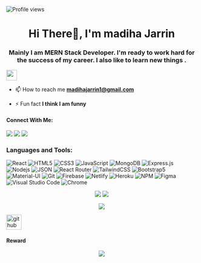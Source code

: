 ![Profile views](https://gpvc.arturio.dev/MadihaJarrin)
<h1 align="center">Hi There👋, I'm madiha Jarrin</h1>
<h3 align="center">Mainly I am MERN Stack Developer. I'm ready to work hard for the success of my career. I also like to learn new things .</h3>
 <img src="https://media.giphy.com/media/hvRJCLFzcasrR4ia7z/giphy.gif" width="28">
 
- 📫 How to reach me **madihajarrin1@gmail.com**

- ⚡ Fun fact **I think I am funny**

#### Connect With Me:
[<img src="https://img.shields.io/badge/Gmail-D14836?style=for-the-badge&logo=gmail&logoColor=white" />](mailto:madihajarrin1@gmail.com)
[<img src="https://img.shields.io/badge/Facebook-1877F2?style=for-the-badge&logo=facebook&logoColor=white" />](https://www.facebook.com/MJ.jarrin.75) 
[<img src="https://img.shields.io/badge/LinkedIn-0077B5?style=for-the-badge&logo=linkedin&logoColor=white" />](https://www.linkedin.com/in/madiha-jarrin-4314a4216/) 

<h3 align="left">Languages and Tools:</h3>

![React](https://img.shields.io/badge/React-20232A?style=for-the-badge&logo=react&logoColor=61DAFB)
![HTML5](https://img.shields.io/badge/HTML5-E34F26?style=for-the-badge&logo=html5&logoColor=white)
![CSS3](https://img.shields.io/badge/CSS3-1572B6?style=for-the-badge&logo=css3&logoColor=white)
![JavaScript](https://img.shields.io/badge/JavaScript-F7DF1E?style=for-the-badge&logo=javascript&logoColor=black)
![MongoDB](https://img.shields.io/badge/MongoDB-4EA94B?style=for-the-badge&logo=mongodb&logoColor=white)
![Express.js](https://img.shields.io/badge/Express.js-000000?style=for-the-badge&logo=express&logoColor=white)
![Nodejs](https://img.shields.io/badge/Node.js-339933?style=for-the-badge&logo=nodedotjs&logoColor=white)
![JSON](https://img.shields.io/badge/json-5E5C5C?style=for-the-badge&logo=json&logoColor=white)
![React Router](https://img.shields.io/badge/React_Router-CA4245?style=for-the-badge&logo=react-router&logoColor=white)
![TailwindCSS](https://img.shields.io/badge/tailwindcss-%2338B2AC.svg?style=for-the-badge&logo=tailwind-css&logoColor=white)
![Bootstrap5](https://img.shields.io/badge/Bootstrap-8712FB?style=for-the-badge&logo=bootstrap&logoColor=white)
![Material-UI](https://img.shields.io/badge/Material--UI-0081CB?style=for-the-badge&logo=material-ui&logoColor=white)
![Git](https://img.shields.io/badge/Git-F05032?style=for-the-badge&logo=git&logoColor=white)
![Firebase](https://img.shields.io/badge/firebase-ffca28?style=for-the-badge&logo=firebase&logoColor=black)
![Netlify](https://img.shields.io/badge/netlify-%23000000.svg?style=for-the-badge&logo=netlify&logoColor=#00C7B7)
![Heroku](https://img.shields.io/badge/Heroku-430098?style=for-the-badge&logo=heroku&logoColor=white)
![NPM](https://img.shields.io/badge/npm-CB3837?style=for-the-badge&logo=npm&logoColor=white)
![Figma](https://img.shields.io/badge/Figma-F24E1E?style=for-the-badge&logo=figma&logoColor=white)
![Visual Studio Code](https://img.shields.io/badge/Visual_Studio_Code-0078D4?style=for-the-badge&logo=visual%20studio%20code&logoColor=white)
![Chrome](https://img.shields.io/badge/Chrome_devtool-4285F4?style=for-the-badge&logo=Google-chrome&logoColor=white)



<p align="center">
  <img src="https://github-readme-stats.vercel.app/api?username=MadihaJarrin&show_icons=true" />
  <img src="https://github-readme-streak-stats.herokuapp.com/?user=MadihaJarrin" />
</p>
<p align="center">
   <img src="https://github-readme-stats.vercel.app/api/top-langs/?username=MadihaJarrin" />
  
</p>

[<img src='https://cdn.jsdelivr.net/npm/simple-icons@3.0.1/icons/github.svg' alt='github' height='40'>](https://github.com/MadihaJarrin)  

#### Reward 
<p align="center">
  <img src="https://github-profile-trophy.vercel.app/?username=MadihaJarrin" />
</p>




 

  
